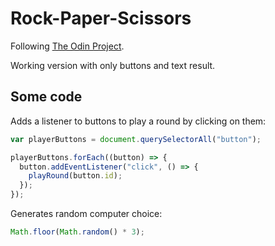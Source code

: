 # Rock-Paper-Scissors

Following [The Odin Project](https://www.theodinproject.com/).

Working version with only buttons and text result.

## Some code

Adds a listener to buttons to play a round by clicking on them:

```javascript
var playerButtons = document.querySelectorAll("button");

playerButtons.forEach((button) => {
  button.addEventListener("click", () => {
    playRound(button.id);
  });
});
```

Generates random computer choice:

```javascript
Math.floor(Math.random() * 3);
```
